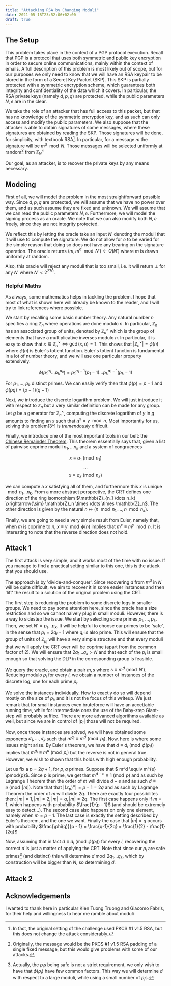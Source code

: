 ```yaml
---
title: "Attacking RSA by Changing Moduli"
date: 2021-05-18T23:52:06+02:00
draft: true
---
```



## The Setup
This problem takes place in the context of a PGP protocol execution. 
Recall that PGP is a protocol that uses both symmetric and public key encryption in order to secure online communications, mainly within the context of emails. A full description of this problem is most likely out of scope, but for our purposes we only need to know that we will have an RSA keypair to be stored in the form of a Secret Key Packet (SKP). This SKP is partially protected with a symmetric encryption scheme, which guarantees both integrity and confidentiality of the data which it covers. In particular, the RSA private keys (namely $d, p, q$) are protected, while the public parameters $N, e$ are in the clear. 

We take the role of an attacker that has full access to this packet, but that has no knowledge of the symmetric encryption key, and as such can only access and modify the public parameters.  We also suppose that the attacker is able to obtain signatures of some messages, where these signatures are obtained by reading the SKP. Those signatures will be done, for simplicity, with textbook RSA[^1]. In particular, for a message $m$ the signature will be $m^d \mod N$. Those messages will be selected uniformly at random[^2] from $\mathbb{Z}^\times _N$

Our goal, as an attacker, is to recover the private keys by any means necessary.

## Modeling

First of all, we will model the problem in the most straightforward possible way. Since $d,p,q$ are protected, we will assume that we have no power over them, and as such assume they are fixed and unknown. We will assume that we can read the public parameters $N, e$. Furthermore, we will model the signing process as an oracle. We note that we can also modify both $N, e$ freely, since they are not integrity protected. 

We reflect this by letting the oracle take an input $N'$ denoting the moduli that it will use to compute the signature. We do not allow for $e$ to be varied for the simple reason that doing so does not have any bearing on the signature operation. The oracle returns $(m, m^d \mod N') \leftarrow O(N')$ where $m$ is drawn uniformly at random.

Also, this oracle will reject any moduli that is too small, i.e. it will return $\bot$ for any $N'$ where $N' < 2^{270}$.

### Helpful Maths
As always, some mathematics helps in tackling the problem. I hope that most of what is shown here will already be known to the reader, and I will try to link references where possible. 

We start by recalling some basic number theory. Any natural number $n$ specifies a ring $\mathbb{Z}_n$ where operations are done modulo $n$. In particular, $\mathbb{Z}_n$ has an associated group of units, denoted by $\mathbb{Z}^\times_n$ which is the group of elements that have a multiplicative inverses modulo $n$. In particular, it is easy to show that $x \in \mathbb{Z}^\times _n \iff \gcd(x, n) = 1$. This shows that $|\mathbb{Z}^\times _n| = \phi(n)$ where $\phi(n)$ is Euler's totient function. 
Euler's totient function is fundamental in a lot of number theory, and we will use one particular property extensively:

$$ \phi(p_1^{a_1} \dots p_k^{a_k} ) = p_1^{a_1 - 1} (p_1 - 1) \dots p_k^{a_1 - 1} (p_k - 1) $$

For $p_1, \dots, p_k$ distinct primes. We can easily verify then that $\phi(p) = p - 1$ and $\phi(pq) = (p-1)(q-1)$

Next, we introduce the discrete logarithm problem. We will just introduce it with respect to $\mathbb{Z}_n$ but a very similar definition can be made for any group. Let $g$ be a generator for $\mathbb{Z}^\times_n$, computing the discrete logarithm of $y$ in $g$ amounts to finding an $x$ such that $g^x = y \mod n$. 
Most importantly for us, solving this problem[3^] is _tremendously_ difficult. 

Finally, we introduce one of the most important tools in our belt: the [Chinese Remainder Theorem](https://dave4math.com/chinese-remainder-theorem/). This theorem essentially says that, given a list of pairwise coprime moduli $n_1, \dots n_k$ and a system of congruences

$$ x \equiv a_1 \pmod{n_1} $$
$$ \dots $$
$$ x \equiv a_k \pmod{n_k} $$

we can compute a $x$ satisfying all of them, and furthermore this $x$ is unique $\mod n_1 \dots n_k$. From a more abstract perspective, the CRT defines one direction of the ring isomorphism $\mathbb{Z}_{n_1 \dots n_k} \xrightarrow{\sim}  \mathbb{Z}_n \times \dots \times \mathbb{Z}_n$. The other direction is given by the natural $n \mapsto (n \mod n_1, \dots, n \mod n_k)$.

Finally, we are going to need a very simple result from Euler, namely that, when $m$ is coprime to $n$,  $x \equiv y \mod \phi(n)$ implies that $m^x \equiv m^y \mod n$. It is interesting to note that the reverse direction does not hold. 


## Attack 1
The first attack is very simple, and it works most of the time with no issue. If you manage to find a practical setting similar to this one, this is the attack that you should use. 

The approach is by 'divide-and-conquer'. Since recovering $d$ from $m^d$ in $N$ will be quite difficult, we aim to recover it in some easier instances and then 'lift' the result to a solution of the original problem using the CRT.

The first step is reducing the problem to some discrete logs in smaller groups. We need to pay some attention here, since the oracle has a size restriction and so we cannot naively plug in small moduli. However, there is a way to sidestep the issue. We start by selecting some primes $p_1, \dots, p_k$. Then, we set $N' = p_1 \dots p_k$. It will be helpful to choose our primes to be 'safe', in the sense that $p_i = 2q_i + 1$ where $q_i$ is also prime. This will ensure that the group of units of $\mathbb{Z}_{p_i}$ will have a very simple structure and that every moduli that we will apply the CRT over will be coprime (apart from the common factor of 2). We will ensure that $2q_1 \dots q_k > N$ and that each of the $p_i$ is small enough so that solving the DLP in the corresponding group is feasible.

We query the oracle, and obtain a pair $m, s$ where $s \equiv m^d \pmod{N'}$. Reducing modulo $p_i$ for every $i$, we obtain a number of instances of the discrete log, one for each prime $p_i$. 

We solve the instances individually. How to exactly do so will depend mostly on the size of $p_i$, and it is not the focus of this writeup. We just remark that for small instances even bruteforce will have an accettable running time, while for intermediate ones the use of the Baby-step Giant-step will probably suffice. There are more advanced algorithms available as well, but since we are in control of $|p_i|$ those will not be required.

Now, once those instances are solved, we will have obtained some exponents $d_1, \dots, d_k$ such that $m^{d_i} \equiv m^d \pmod{p_i}$. Now, here is where some issues might arise. By Euler's theorem, we have that $d \equiv d_i \pmod{\phi(p_i)}$ implies that $m^{d_i} \equiv m^d \pmod{p_i}$ but the reverse is not in general true. However, we wish to shown that this holds with high enough probability.

Let us fix a $p = 2q + 1$, for $p,q$ primes. Suppose that $ m^d \equiv m^{e} \pmod{p}$. Since $p$ is prime, we get that $m^{d - e} \equiv 1 \pmod{p}$ and as such by Lagrange Theorem then the order of  $m$ will divide $d - e$ and as such $d \equiv e \pmod{|m|}$. Note that that $|(\mathbb{Z}_p)^\times| = p - 1 = 2q$ and as such by Lagrange Theorem the order of $m$ will divide $2q$. There are exactly four possibilites then: $|m| = 1, |m| = 2, |m| = q, |m| = 2q$. The first case happens only if $m = 1$, which happens with probability $\frac{1}{p - 1}$ (and should be extremely easy to detect...). The second case also happens on only one element, namely when $m = p - 1$. The last case is exactly the setting described by Euler's theorem, and the one we want. Finally the case that $|m| = q$ occurs with probability $\frac{\phi(q)}{p - 1} = \frac{q-1}{2q} = \frac{1}{2} - \frac{1}{2q}$

Now, assuming that in fact $d \equiv d_i \pmod{\phi(p_i)}$ for every $i$, recovering the correct $d$ is just a matter of applying the CRT. Note that since our $p_i$ are safe primes[^3] (and distinct) this will determine $d \bmod{2 q_1 \dots q_k}$, which by construction will be bigger than $N$, so determining $d$.

## Attack 2

## Acknowledgements 
I wanted to thank here in particular Kien Tuong Truong and Giacomo Fabris, for their help and willingness to hear me ramble about moduli

[^1]: In fact, the original setting of the challenge used PKCS #1 v1.5 RSA, but this does not change the attack considerably. 
[^2]: Originally, the message would be the PKCS #1 v1.5 RSA padding of a single fixed message, but this would give problems with some of our attacks.
[^3]: Actually, the $p_i$s being safe is not a strict requirement, we only wish to have that $\phi(p_i)$ have few common factors. This way we will determine $d$ with respect to a large moduli, while using a small number of $p_i$s. 

